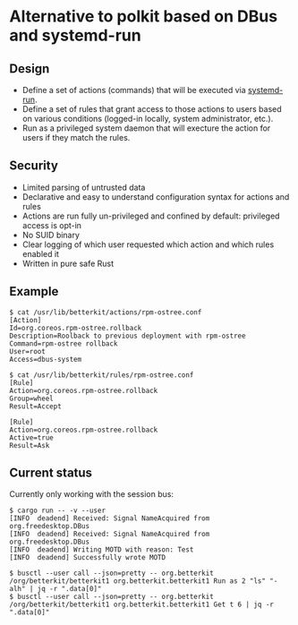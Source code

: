 # Alternative to polkit based on DBus and systemd-run

## Design

- Define a set of actions (commands) that will be executed via [systemd-run].
- Define a set of rules that grant access to those actions to users based on
  various conditions (logged-in locally, system administrator, etc.).
- Run as a privileged system daemon that will execture the action for users if
  they match the rules.

## Security

- Limited parsing of untrusted data
- Declarative and easy to understand configuration syntax for actions and rules
- Actions are run fully un-privileged and confined by default: privileged
  access is opt-in
- No SUID binary
- Clear logging of which user requested which action and which rules enabled it
- Written in pure safe Rust

## Example

```
$ cat /usr/lib/betterkit/actions/rpm-ostree.conf
[Action]
Id=org.coreos.rpm-ostree.rollback
Description=Roolback to previous deployment with rpm-ostree
Command=rpm-ostree rollback
User=root
Access=dbus-system

$ cat /usr/lib/betterkit/rules/rpm-ostree.conf
[Rule]
Action=org.coreos.rpm-ostree.rollback
Group=wheel
Result=Accept

[Rule]
Action=org.coreos.rpm-ostree.rollback
Active=true
Result=Ask
```

[systemd-run]: https://www.freedesktop.org/software/systemd/man/systemd-run.html

## Current status

Currently only working with the session bus:

```
$ cargo run -- -v --user
[INFO  deadend] Received: Signal NameAcquired from org.freedesktop.DBus
[INFO  deadend] Received: Signal NameAcquired from org.freedesktop.DBus
[INFO  deadend] Writing MOTD with reason: Test
[INFO  deadend] Successfully wrote MOTD
```

```
$ busctl --user call --json=pretty -- org.betterkit /org/betterkit/betterkit1 org.betterkit.betterkit1 Run as 2 "ls" "-alh" | jq -r ".data[0]"
$ busctl --user call --json=pretty -- org.betterkit /org/betterkit/betterkit1 org.betterkit.betterkit1 Get t 6 | jq -r ".data[0]"
```
